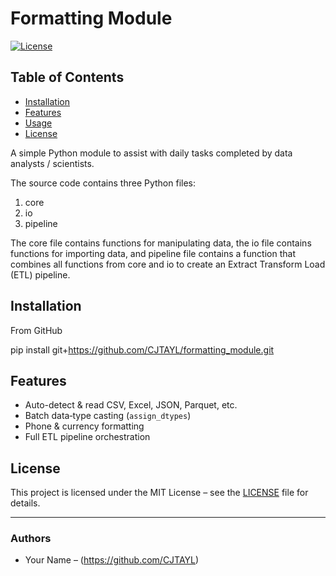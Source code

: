 # Formatting Module  
[![License](https://img.shields.io/badge/license-MIT-blue.svg)](LICENSE)

## Table of Contents

- [Installation](#installation)
- [Features](#features)
- [Usage](#usage)
- [License](#license)

A simple Python module to assist with daily tasks completed by data analysts / scientists. 

The source code contains three Python files:
1. core
2. io
3. pipeline

The core file contains functions for manipulating data, the io file contains functions for importing data, and pipeline
file contains a function that combines all functions from core and io to create an Extract Transform Load (ETL) pipeline. 

## Installation

From GitHub

pip install git+https://github.com/CJTAYL/formatting_module.git

## Features

- Auto-detect & read CSV, Excel, JSON, Parquet, etc.
- Batch data‐type casting (`assign_dtypes`)
- Phone & currency formatting
- Full ETL pipeline orchestration

## License

This project is licensed under the MIT License – see the [LICENSE](LICENSE) file for details.  

---

### Authors

- Your Name – (https://github.com/CJTAYL)